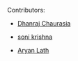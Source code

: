 Contributors:

- [Dhanraj Chaurasia](https:github.com/dhanrajchaurasia)

- [soni krishna](https:github.com/Krishna1922)

- [Aryan Lath](https://github.com/aryanlath)
